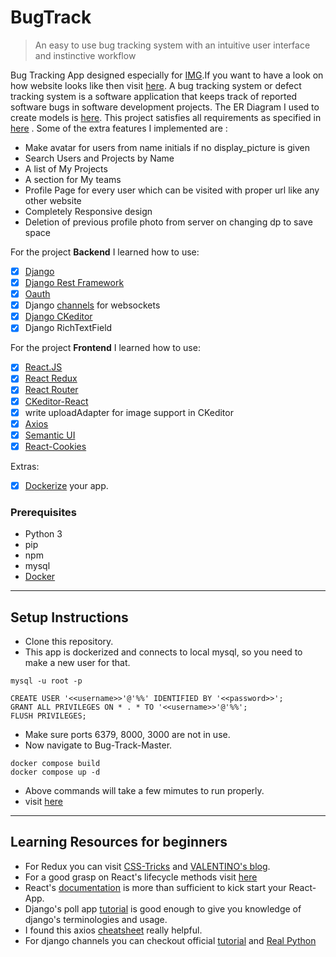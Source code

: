 # BugTrack

> An easy to use bug tracking system with an intuitive user interface and instinctive workflow

Bug Tracking App designed especially for [IMG](https://github.com/IMGIITRoorkee).If you want to have a look on how website looks like then visit [here](./walkthrough). A bug tracking system or defect tracking system is a software application that keeps track of reported software bugs in software development projects. The ER Diagram I used to create models is [here](./er-diagram.png). This project satisfies all requirements as specified in <a href='https://mail-attachment.googleusercontent.com/attachment/u/0/?ui=2&ik=46e9327f1c&attid=0.1&permmsgid=msg-f:1664314856295001574&th=1718d58b3bde6de6&view=att&disp=inline&realattid=1718d581b3cefff40fb1&saddbat=ANGjdJ8THi0QjOAmQ3JL9BrGObMWYmNAWYYdpjHJwCJo2Q2QiTSIRS5NA6-ygYqwE_UYLywta_gT39f6YTS73rpbwpnZuUSH5GD0JMfEcFZLHZN2rTBqCEBMsaifVPoGpp6-OqQOPLMOJpK7PhlvfyujTOsisXPi53MmP4ahtVgE7gWW5xDizZbylS_IFv7ABMU7qyebNKMWxyfJyvkJcGt4sSLaT-P5UxnDKI-fLwjtb_1eD6nbypJnphC0QJz7CLZV7jF9iEoeYT6_-OyPNcKjLYwLa3EM4qiYKC1qufSYB3VmRHsHOiFpAK45oLcOv27GCCkeHvS3hnLT1lam2fWNaBpcEzCinTWQVATrQW_jGiYOGsPTsDfhKtY282KlRGUTqPKYWQ_TXyEj-8mwq1JNTYWME1Gq2sfvBdzstaIBDtw9V7k3zvQGm2s1V7mLXbiYHkpjwdLe45oDN4ZF-CY4Ehg-yjDDtFnqUnBk1jpaVXNLT6K-TdY5I10lDIynGf_ZBpUwRbq8W1XJOLE2sJ8TQ5ZPFna9S-HER2b3DfNuxypaMMRFWiIeUh7mkmm-ncaBJykB0uMj2gx-5Ug6xAcxyKhYHkzJSlD0l_H03NQN1nPGUdzQUEbiY8So8tzJE4fqDUixiwUzAySzHpkG6ruyD2YOdkULhU-AZBidABkcNfXgcgH1upXodAewILs'>here</a>
. Some of the extra features I implemented are : </br>
  * Make avatar for users from name initials if no display_picture is given
  * Search Users and Projects by Name
  * A list of My Projects
  * A section for My teams
  * Profile Page for every user which can be visited with proper url like any other website
  * Completely Responsive design
  * Deletion of previous profile photo from server on changing dp to save space

For the project **Backend** I learned how to use:
- [x] [Django](https://www.djangoproject.com/)
- [x] [Django Rest Framework](https://www.django-rest-framework.org/)
- [x] [Oauth](https://django-oauth-toolkit.readthedocs.io/en/latest/)
- [x] Django [channels](https://channels.readthedocs.io/en/latest/) for websockets
- [x] [Django CKeditor](https://django-ckeditor.readthedocs.io/en/latest/)
- [X] Django RichTextField

For the project **Frontend** I learned how to use:
- [x] [React.JS](https://reactjs.org/)
- [x] [React Redux](https://react-redux.js.org/)
- [x] [React Router](https://reactrouter.com/)
- [x] [CKeditor-React](https://ckeditor.com/docs/ckeditor5/latest/builds/guides/integration/frameworks/react.html)
- [x] write uploadAdapter for image support in CKeditor
- [x] [Axios](https://github.com/axios/axios)
- [x] [Semantic UI](https://react.semantic-ui.com/)
- [x] [React-Cookies](https://www.npmjs.com/package/react-cookies)

Extras:
 - [x] [Dockerize](https://docs.docker.com/compose/gettingstarted/) your app.

### Prerequisites <br/>
  * Python 3
  * pip
  * npm
  * mysql
  * [Docker](https://docs.docker.com/compose/install/)
-----------------
## Setup Instructions <br/>
  * Clone this repository.
  * This app is dockerized and connects to local mysql, so you need to make a new user for that.
  ```
  mysql -u root -p

  CREATE USER '<<username>>'@'%%' IDENTIFIED BY '<<password>>';
  GRANT ALL PRIVILEGES ON * . * TO '<<username>>'@'%%';
  FLUSH PRIVILEGES;
  ```
  * Make sure ports 6379, 8000, 3000 are not in use.
  * Now navigate to Bug-Track-Master.
  ```
  docker compose build
  docker compose up -d
  ```
  * Above commands will take a few mimutes to run properly.
  * visit [here](http://localhost:3000/)
-----------------
## Learning Resources for beginners<br/>
 * For Redux you can visit [CSS-Tricks](https://css-tricks.com/learning-react-redux/) and [VALENTINO's blog](https://www.valentinog.com/blog/redux/).
 * For a good grasp on React's lifecycle methods visit [here](https://projects.wojtekmaj.pl/react-lifecycle-methods-diagram/)
 * React's [documentation](https://reactjs.org/docs/getting-started.html) is more than sufficient to kick start your React-App.
 * Django's poll app [tutorial](https://docs.djangoproject.com/en/3.1/intro/tutorial01/) is good enough to give you knowledge of django's terminologies and usage.
 * I found this axios [cheatsheet](https://kapeli.com/cheat_sheets/Axios.docset/Contents/Resources/Documents/index) really helpful.
 * For django channels you can checkout official [tutorial](https://channels.readthedocs.io/en/latest/tutorial/index.html) and [Real Python](https://realpython.com/getting-started-with-django-channels/)
